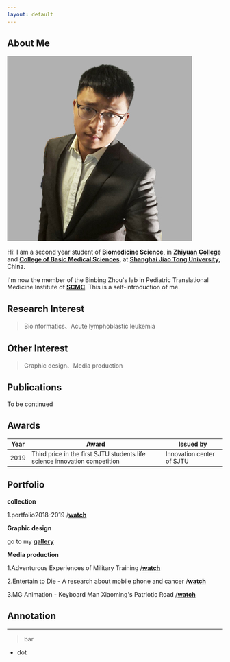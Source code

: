```yaml
---
layout: default
---
```


## About Me

<img class="profile-picture" src="tmz (2).jpg">

Hi! I am a second year student of **Biomedicine Science**, in **[Zhiyuan College](https://zhiyuan.sjtu.edu.cn/)** and **[College of Basic Medical Sciences](https://www.shsmu.edu.cn/cbms/)**, at **[Shanghai Jiao Tong University](https://www.sjtu.edu.cn/)**, China.

I'm now the member of the Binbing Zhou's lab in Pediatric Translational Medicine Institute of [**SCMC**](https://www.scmc.com.cn/YYZY/portal/index/index.htm).
This is a self-introduction of me.

## Research Interest
> Bioinformatics、Acute lymphoblastic leukemia

## Other Interest
> Graphic design、Media production

## Publications
To be continued

## Awards

Year | Award | Issued by
-----|-------|--------
2019 | Third price in the first SJTU students life science innovation competition  | Innovation center of SJTU

## Portfolio
**collection**

1.portfolio2018-2019  /[**watch**](https://www.bilibili.com/video/av68522730/)

**Graphic design**

go to my [**gallery**]()

**Media production**

1.Adventurous Experiences of Military Training  /[**watch**](https://www.bilibili.com/video/av66544969/)

2.Entertain to Die - A research about mobile phone and cancer  /[**watch**](https://www.bilibili.com/video/av62421776/)

3.MG Animation - Keyboard Man Xiaoming's Patriotic Road  /[**watch**](https://www.bilibili.com/video/av73573548/)

## Annotation

---

> bar

* dot
